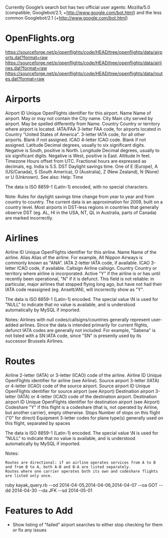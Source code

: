 Currently Google’s search bot has two official user agents: Mozilla/5.0 (compatible; Googlebot/2.1; +http://www.google.com/bot.html) and the less common Googlebot/2.1 (+http://www.google.com/bot.html)

# OpenFlights.org

https://sourceforge.net/p/openflights/code/HEAD/tree/openflights/data/airports.dat?format=raw
https://sourceforge.net/p/openflights/code/HEAD/tree/openflights/data/airlines.dat?format=raw
https://sourceforge.net/p/openflights/code/HEAD/tree/openflights/data/routes.dat?format=raw

# Airports

Airport ID Unique OpenFlights identifier for this airport.
Name Name of airport. May or may not contain the City name.
City Main city served by airport. May be spelled differently from Name.
Country Country or territory where airport is located.
IATA/FAA 3-letter FAA code, for airports located in Country "United States of America".
3-letter IATA code, for all other airports.
Blank if not assigned.
ICAO  4-letter ICAO code.
Blank if not assigned.
Latitude Decimal degrees, usually to six significant digits. Negative is South, positive is North.
Longitude  Decimal degrees, usually to six significant digits. Negative is West, positive is East.
Altitude In feet.
Timezone Hours offset from UTC. Fractional hours are expressed as decimals, eg. India is 5.5.
DST Daylight savings time. One of E (Europe), A (US/Canada), S (South America), O (Australia), Z (New Zealand), N (None) or U (Unknown). See also: Help: Time

The data is ISO 8859-1 (Latin-1) encoded, with no special characters.

Note: Rules for daylight savings time change from year to year and from country to country. The current data is an approximation for 2009, built on a country level. Most airports in DST-less regions in countries that generally observe DST (eg. AL, HI in the USA, NT, QL in Australia, parts of Canada) are marked incorrectly.

# Airlines

Airline ID Unique OpenFlights identifier for this airline.
Name Name of the airline.
Alias Alias of the airline. For example, All Nippon Airways is commonly known as "ANA".
IATA 2-letter IATA code, if available.
ICAO 3-letter ICAO code, if available.
Callsign Airline callsign.
Country Country or territory where airline is incorporated.
Active "Y" if the airline is or has until recently been operational, "N" if it is defunct. This field is not reliable: in particular, major airlines that stopped flying long ago, but have not had their IATA code reassigned (eg. Ansett/AN), will incorrectly show as "Y".

The data is ISO 8859-1 (Latin-1) encoded. The special value \N is used for "NULL" to indicate that no value is available, and is understood automatically by MySQL if imported.

Notes: Airlines with null codes/callsigns/countries generally represent user-added airlines. Since the data is intended primarily for current flights, defunct IATA codes are generally not included. For example, "Sabena" is not listed with a SN IATA code, since "SN" is presently used by its successor Brussels Airlines.

# Routes

Airline 2-letter (IATA) or 3-letter (ICAO) code of the airline.
Airline ID Unique OpenFlights identifier for airline (see Airline).
Source airport 3-letter (IATA) or 4-letter (ICAO) code of the source airport.
Source airport ID Unique OpenFlights identifier for source airport (see Airport)
Destination airport 3-letter (IATA) or 4-letter (ICAO) code of the destination airport.
Destination airport ID  Unique OpenFlights identifier for destination airport (see Airport)
Codeshare "Y" if this flight is a codeshare (that is, not operated by Airline, but another carrier), empty otherwise.
Stops Number of stops on this flight ("0" for direct)
Equipment 3-letter codes for plane type(s) generally used on this flight, separated by spaces

The data is ISO 8859-1 (Latin-1) encoded. The special value \N is used for "NULL" to indicate that no value is available, and is understood automatically by MySQL if imported.

Notes:

    Routes are directional: if an airline operates services from A to B and from B to A, both A-B and B-A are listed separately.
    Routes where one carrier operates both its own and codeshare flights are listed only once. 

ruby kayak_query.rb --od 2014-04-05,2014-04-06,2014-04-07 --oa GOT --dd 2014-04-30 --da JFK --sd 2014-05-01

# Features to Add

* Show listing of "failed" airport searches to either stop checking for them or fix any issues
